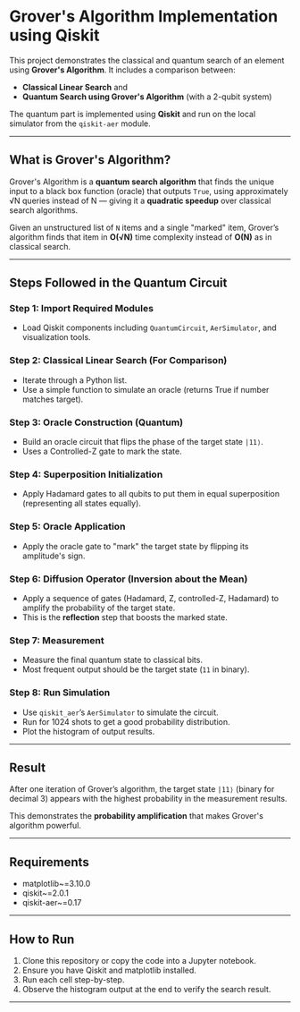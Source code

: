 # Grover's Algorithm Implementation using Qiskit

This project demonstrates the classical and quantum search of an element using **Grover's Algorithm**. It includes a comparison between:
- **Classical Linear Search** and
- **Quantum Search using Grover's Algorithm** (with a 2-qubit system)

The quantum part is implemented using **Qiskit** and run on the local simulator from the `qiskit-aer` module.

---

## What is Grover's Algorithm?

Grover's Algorithm is a **quantum search algorithm** that finds the unique input to a black box function (oracle) that outputs `True`, using approximately √N queries instead of N — giving it a **quadratic speedup** over classical search algorithms.

Given an unstructured list of `N` items and a single "marked" item, Grover’s algorithm finds that item in **O(√N)** time complexity instead of **O(N)** as in classical search.

---



## Steps Followed in the Quantum Circuit

### Step 1: Import Required Modules
- Load Qiskit components including `QuantumCircuit`, `AerSimulator`, and visualization tools.

### Step 2: Classical Linear Search (For Comparison)
- Iterate through a Python list.
- Use a simple function to simulate an oracle (returns True if number matches target).

### Step 3: Oracle Construction (Quantum)
- Build an oracle circuit that flips the phase of the target state `|11⟩`.
- Uses a Controlled-Z gate to mark the state.

### Step 4: Superposition Initialization
- Apply Hadamard gates to all qubits to put them in equal superposition (representing all states equally).

### Step 5: Oracle Application
- Apply the oracle gate to "mark" the target state by flipping its amplitude's sign.

### Step 6: Diffusion Operator (Inversion about the Mean)
- Apply a sequence of gates (Hadamard, Z, controlled-Z, Hadamard) to amplify the probability of the target state.
- This is the **reflection** step that boosts the marked state.

### Step 7: Measurement
- Measure the final quantum state to classical bits.
- Most frequent output should be the target state (`11` in binary).

### Step 8: Run Simulation
- Use `qiskit_aer`’s `AerSimulator` to simulate the circuit.
- Run for 1024 shots to get a good probability distribution.
- Plot the histogram of output results.

---

## Result

After one iteration of Grover’s algorithm, the target state `|11⟩` (binary for decimal 3) appears with the highest probability in the measurement results.

This demonstrates the **probability amplification** that makes Grover's algorithm powerful.

---

## Requirements

- matplotlib~=3.10.0
- qiskit~=2.0.1
- qiskit-aer~=0.17

---

## How to Run

1. Clone this repository or copy the code into a Jupyter notebook.
2. Ensure you have Qiskit and matplotlib installed.
3. Run each cell step-by-step.
4. Observe the histogram output at the end to verify the search result.

---


